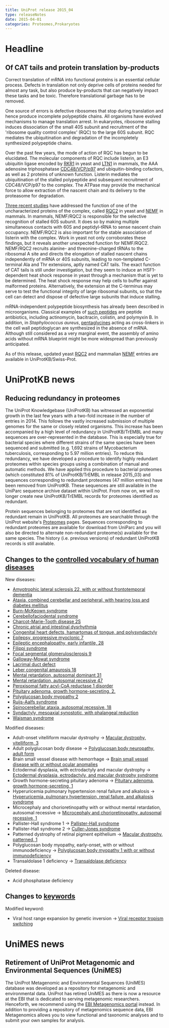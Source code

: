 ```yaml
---
title: UniProt release 2015_04
type: releaseNotes
date: 2015-04-01
categories: Proteomes,Prokaryotes
---
```


# Headline

## Of CAT tails and protein translation by-products

Correct translation of mRNA into functional proteins is an essential cellular process. Defects in translation not only deprive cells of proteins needed for almost any task, but also produce by-products that can negatively impact these tasks and be toxic. Therefore translational garbage has to be removed.

One source of errors is defective ribosomes that stop during translation and hence produce incomplete polypeptide chains. All organisms have evolved mechanisms to manage translation arrest. In eukaryotes, ribosome stalling induces dissociation of the small 40S subunit and recruitment of the 'ribosome quality control complex' (RQC) to the large 60S subunit. RQC mediates the ubiquitination and degradation of the incompletely synthesized polypeptide chains.

Over the past few years, the mode of action of RQC has begun to be elucidated. The molecular components of RQC include listerin, an E3 ubiquitin ligase encoded by [RKR1](http://www.uniprot.org/uniprotkb/Q04781) in yeast and [LTN1](http://www.uniprot.org/uniprotkb?query=gene:ltn1+and+taxonomy:mammalia+and+reviewed:true) in mammals, the AAA adenosine triphosphatase [CDC48/VCP/p97](http://www.uniprot.org/uniprotkb?query=accession:p55072+OR+accession:q01853+OR+accession:p46462+OR+accession:q7kn62+OR+accession:p03974+OR+accession:q7zu99+OR+accession:p23787+OR+accession:q3zbt1+OR+accession:q6gl04+OR+accession:P25694) and ubiquitin-binding cofactors, as well as 2 proteins of unknown function. Listerin mediates the ubiquitination of the stalled polypeptide and subsequent recruitment of CDC48/VCP/p97 to the complex. The ATPase may provide the mechanical force to allow extraction of the nascent chain and its delivery to the proteasome for degradation.

[Three recent studies](http://www.ncbi.nlm.nih.gov/pubmed/25349383,25554787,25578875) have addressed the function of one of the uncharacterized proteins of the complex, called [RQC2](http://www.uniprot.org/uniprotkb?query=gene:rqc2+and+reviewed:true) in yeast and [NEMF](http://www.uniprot.org/uniprotkb?query=gene:NEMF+and+reviewed:true) in mammals. In mammals, NEMF/RQC2 is responsible for the selective recognition of stalled 60S subunit. It does so by making multiple simultaneous contacts with 60S and peptidyl-tRNA to sense nascent chain occupancy. NEMF/RQC2 is also important for the stable association of listerin with the complex. Work in yeast not only corroborates these findings, but it reveals another unexpected function for NEMF/RQC2. NEMF/RQC2 recruits alanine- and threonine-charged tRNAs to the ribosomal A site and directs the elongation of stalled nascent chains independently of mRNA or 40S subunits, leading to non-templated C-terminal Ala and Thr extensions, aptly named CAT tails. The exact function of CAT tails is still under investigation, but they seem to induce an HSF1-dependent heat shock response in yeast through a mechanism that is yet to be determined. The heat shock response may help cells to buffer against malformed proteins. Alternatively, the extension at the C-terminus may serve to test the functional integrity of large ribosomal subunits, so that the cell can detect and dispose of defective large subunits that induce stalling.

mRNA-independent polypeptide biosynthesis has already been described in microorganisms. Classical examples of [such peptides](http://www.ncbi.nlm.nih.gov/pubmed/15487945,25156669) are peptide antibiotics, including actinomycin, bacitracin, colistin, and polymyxin B. In addition, in _Staphylococcus aureus_, [pentaglycines](http://www.ncbi.nlm.nih.gov/pubmed/4568613) acting as cross-linkers in the cell wall peptidoglycan are synthesized in the absence of mRNA. Although still considered as a very marginal event, the assembly of amino acids without mRNA blueprint might be more widespread than previously anticipated.

As of this release, updated yeast [RQC2](http://www.uniprot.org/uniprotkb?query=gene:rqc2+and+reviewed:true) and mammalian [NEMF](http://www.uniprot.org/uniprotkb?query=gene:NEMF+and+reviewed:true) entries are available in UniProtKB/Swiss-Prot.

# UniProtKB news

## Reducing redundancy in proteomes

The UniProt Knowledgebase (UniProtKB) has witnessed an exponential growth in the last few years with a two-fold increase in the number of entries in 2014. This follows the vastly increased submission of multiple genomes for the same or closely related organisms. This increase has been accompanied by a high level of redundancy in UniProtKB/TrEMBL and many sequences are over-represented in the database. This is especially true for bacterial species where different strains of the same species have been sequenced and submitted (e.g. 1,692 strains of Mycobacterium tuberculosis, corresponding to 5.97 million entries). To reduce this redundancy, we have developed a procedure to identify highly redundant proteomes within species groups using a combination of manual and automatic methods. We have applied this procedure to bacterial proteomes (which constituted 81% of UniProtKB/TrEMBL in release 2015_03) and sequences corresponding to redundant proteomes (47 million entries) have been removed from UniProtKB. These sequences are still available in the UniParc sequence archive dataset within UniProt. From now on, we will no longer create new UniProtKB/TrEMBL records for proteomes identified as redundant.

Protein sequences belonging to proteomes that are not identified as redundant remain in UniProtKB. All proteomes are searchable through the UniProt website's [Proteomes](http://www.uniprot.org/proteomes/) pages. Sequences corresponding to redundant proteomes are available for download from UniParc and you will also be directed to alternate non-redundant proteome(s) available for the same species. The history (i.e. previous versions) of redundant UniProtKB records is still available.

## Changes to the [controlled vocabulary of human diseases](https://ftp.uniprot.org/pub/databases/uniprot/current_release/knowledgebase/complete/docs/humdisease)

New diseases:

- [Amyotrophic lateral sclerosis 22, with or without frontotemporal dementia](http://www.uniprot.org/diseases/DI-04318)
- [Ataxia, combined cerebellar and peripheral, with hearing loss and diabetes mellitus](http://www.uniprot.org/diseases/DI-04316)
- [Burn-McKeown syndrome](http://www.uniprot.org/diseases/DI-04322)
- [Cerebellofaciodental syndrome](http://www.uniprot.org/diseases/DI-04315)
- [Charcot-Marie-Tooth disease 2S](http://www.uniprot.org/diseases/DI-04308)
- [Chronic atrial and intestinal dysrhythmia](http://www.uniprot.org/diseases/DI-04314)
- [Congenital heart defects, hamartomas of tongue, and polysyndactyly](http://www.uniprot.org/diseases/DI-04320)
- [Epilepsy, progressive myoclonic 7](http://www.uniprot.org/diseases/DI-04310)
- [Epileptic encephalopathy, early infantile, 28](http://www.uniprot.org/diseases/DI-04325)
- [Filippi syndrome](http://www.uniprot.org/diseases/DI-04307)
- [Focal segmental glomerulosclerosis 9](http://www.uniprot.org/diseases/DI-04326)
- [Galloway-Mowat syndrome](http://www.uniprot.org/diseases/DI-04306)
- [Lacrimal duct defect](http://www.uniprot.org/diseases/DI-04319)
- [Leber congenital amaurosis 18](http://www.uniprot.org/diseases/DI-04324)
- [Mental retardation, autosomal dominant 31](http://www.uniprot.org/diseases/DI-04309)
- [Mental retardation, autosomal recessive 47](http://www.uniprot.org/diseases/DI-04311)
- [Peroxisomal fatty acyl-CoA reductase 1 disorder](http://www.uniprot.org/diseases/DI-04305)
- [Pituitary adenoma, growth hormone-secreting, 2.](http://www.uniprot.org/diseases/DI-04304)
- [Polyglucosan body myopathy 2](http://www.uniprot.org/diseases/DI-04312)
- [Ruijs-Aalfs syndrome](http://www.uniprot.org/diseases/DI-04313)
- [Spinocerebellar ataxia, autosomal recessive, 18](http://www.uniprot.org/diseases/DI-04317)
- [Syndactyly, mesoaxial synostotic, with phalangeal reduction](http://www.uniprot.org/diseases/DI-04323)
- [Waisman syndrome](http://www.uniprot.org/diseases/DI-04321)

Modified diseases:

- Adult-onset vitelliform macular dystrophy -&gt; [Macular dystrophy, vitelliform, 3](http://www.uniprot.org/diseases/DI-00051)
- Adult polyglucosan body disease -&gt; [Polyglucosan body neuropathy, adult form](http://www.uniprot.org/diseases/DI-00052)
- Brain small vessel disease with hemorrhage -&gt; [Brain small vessel disease with or without ocular anomalies](http://www.uniprot.org/diseases/DI-01293)
- Ectodermal dysplasia, with ectrodactyly and macular dystrophy -&gt; [Ectodermal dysplasia, ectrodactyly, and macular dystrophy syndrome](http://www.uniprot.org/diseases/DI-00433)
- Growth hormone-secreting pituitary adenoma -&gt; [Pituitary adenoma, growth hormone-secreting, 1](http://www.uniprot.org/diseases/DI-01689)
- Hyperuricemia pulmonary hypertension renal failure and alkalosis -&gt; [Hyperuricemia, pulmonary hypertension, renal failure, and alkalosis syndrome](http://www.uniprot.org/diseases/DI-03111)
- Microcephaly and chorioretinopathy with or without mental retardation, autosomal recessive -&gt; [Microcephaly and chorioretinopathy, autosomal recessive, 1](http://www.uniprot.org/diseases/DI-03393)
- Pallister-Hall syndrome 1 -&gt; [Pallister-Hall syndrome](http://www.uniprot.org/diseases/DI-02122)
- Pallister-Hall syndrome 2 -&gt; [Culler-Jones syndrome](http://www.uniprot.org/diseases/DI-04127)
- Patterned dystrophy of retinal pigment epithelium -&gt; [Macular dystrophy, patterned, 1](http://www.uniprot.org/diseases/DI-00902)
- Polyglucosan body myopathy, early-onset, with or without immunodeficiency -&gt; [Polyglucosan body myopathy 1 with or without immunodeficiency](http://www.uniprot.org/diseases/DI-04157)
- Transaldolase 1 deficiency -&gt; [Transaldolase deficiency](http://www.uniprot.org/diseases/DI-02377)

Deleted disease:

- Acid phosphatase deficiency

## Changes to [keywords](https://ftp.uniprot.org/pub/databases/uniprot/current_release/knowledgebase/complete/docs/keywlist)

Modified keyword:

- Viral host range expansion by genetic inversion -&gt; [Viral receptor tropism switching](http://www.uniprot.org/keywords/KW-1264)

# UniMES news

## Retirement of UniProt Metagenomic and Environmental Sequences (UniMES)

The UniProt Metagenomic and Environmental Sequences (UniMES) database was developed as a repository for metagenomic and environmental data. UniProt has retired UniMES as there is now a resource at the EBI that is dedicated to serving metagenomic researchers. Henceforth, we recommend using the [EBI Metagenomics portal](https://www.ebi.ac.uk/metagenomics/) instead. In addition to providing a repository of metagenomics sequence data, EBI Metagenomics allows you to view functional and taxonomic analyses and to submit your own samples for analysis.
